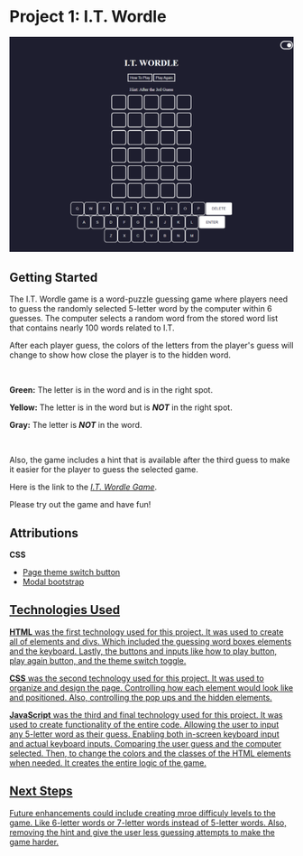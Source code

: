 <h1>Project 1: I.T. Wordle</h1>
<img src="PagePic.png">
<h2>Getting Started</h2>
<p>
The I.T. Wordle game is a word-puzzle guessing game where players need to guess the randomly selected 5-letter word by the computer within 6 guesses. The computer selects a random word from the stored word list that contains nearly 100 words related to I.T.
</p>
<p>
After each player guess, the colors of the letters from the player's guess will change to show how close the player is to the hidden word. 
</p>
</br>
<p>
<b>Green:</b> The letter is in the word and is in the right spot.
</p>
<p>
<b>Yellow:</b> The letter is in the word but is <i><b>NOT</b></i> in the right spot.
</p>
<p>
<b>Gray:</b> The letter is <i><b>NOT</b></i> in the word.
</p>
</br>
<p>
Also, the game includes a hint that is available after the third guess to make it easier for the player to guess the selected game.
</p>
<p>
Here is the link to the <i><a href="https://buali03.github.io/Wordle-Game/">I.T. Wordle Game</a></i>.
</p>
<p>Please try out the game and have fun! </p>

<h2>Attributions</h2>
<p><b>CSS</b></p>
<ul>
<li><a href="https://www.w3schools.com/howto/howto_css_switch.asp">Page theme switch button</li>
<li><a href="https://getbootstrap.com/docs/4.0/components/modal/">Modal bootstrap</li>
</ul>

<h2>Technologies Used</h2>
<p>
<b>HTML</b> was the first technology used for this project. It was used to create all of elements and divs. Which included the guessing word boxes elements and the keyboard. Lastly, the buttons and inputs like how to play button, play again button, and the theme switch toggle.
</p>
<p>
<b>CSS</b> was the second technology used for this project. It was used to organize and design the page. Controlling how each element would look like and positioned. Also, controlling the pop ups and the hidden elements. 
</p>
<p>
<b>JavaScript</b> was the third and final technology used for this project. It was used to create functionality of the entire code. Allowing the user to input any 5-letter word as their guess. Enabling both in-screen keyboard input and actual keyboard inputs. Comparing the user guess and the computer selected. Then, to change the colors and the classes of the HTML elements when needed. It creates the entire logic of the game.
</p>
<h2>Next Steps</h2>
<p>
Future enhancements could include creating mroe difficuly levels to the game. Like 6-letter words or 7-letter words instead of 5-letter words. Also, removing the hint and give the user less guessing attempts to make the game harder. 
</p>
